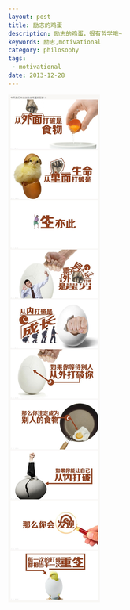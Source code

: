 ```yaml
---
layout: post
title: 励志的鸡蛋
description: 励志的鸡蛋，很有哲学哦~
keywords: 励志,motivational
category: philosophy
tags:
 - motivational
date: 2013-12-28
---
```

<!--more-->
<img src="/images/post/motivational_eggs.jpg">